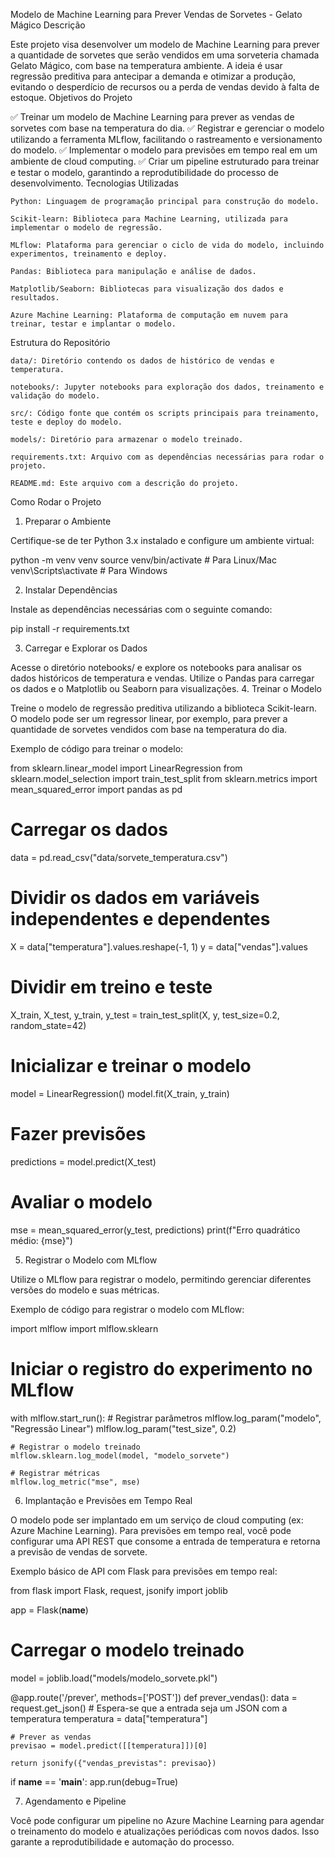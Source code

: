 Modelo de Machine Learning para Prever Vendas de Sorvetes - Gelato Mágico
Descrição

Este projeto visa desenvolver um modelo de Machine Learning para prever a quantidade de sorvetes que serão vendidos em uma sorveteria chamada Gelato Mágico, com base na temperatura ambiente. A ideia é usar regressão preditiva para antecipar a demanda e otimizar a produção, evitando o desperdício de recursos ou a perda de vendas devido à falta de estoque.
Objetivos do Projeto

✅ Treinar um modelo de Machine Learning para prever as vendas de sorvetes com base na temperatura do dia.
✅ Registrar e gerenciar o modelo utilizando a ferramenta MLflow, facilitando o rastreamento e versionamento do modelo.
✅ Implementar o modelo para previsões em tempo real em um ambiente de cloud computing.
✅ Criar um pipeline estruturado para treinar e testar o modelo, garantindo a reprodutibilidade do processo de desenvolvimento.
Tecnologias Utilizadas

    Python: Linguagem de programação principal para construção do modelo.

    Scikit-learn: Biblioteca para Machine Learning, utilizada para implementar o modelo de regressão.

    MLflow: Plataforma para gerenciar o ciclo de vida do modelo, incluindo experimentos, treinamento e deploy.

    Pandas: Biblioteca para manipulação e análise de dados.

    Matplotlib/Seaborn: Bibliotecas para visualização dos dados e resultados.

    Azure Machine Learning: Plataforma de computação em nuvem para treinar, testar e implantar o modelo.

Estrutura do Repositório

    data/: Diretório contendo os dados de histórico de vendas e temperatura.

    notebooks/: Jupyter notebooks para exploração dos dados, treinamento e validação do modelo.

    src/: Código fonte que contém os scripts principais para treinamento, teste e deploy do modelo.

    models/: Diretório para armazenar o modelo treinado.

    requirements.txt: Arquivo com as dependências necessárias para rodar o projeto.

    README.md: Este arquivo com a descrição do projeto.

Como Rodar o Projeto
1. Preparar o Ambiente

Certifique-se de ter Python 3.x instalado e configure um ambiente virtual:

python -m venv venv
source venv/bin/activate  # Para Linux/Mac
venv\Scripts\activate     # Para Windows

2. Instalar Dependências

Instale as dependências necessárias com o seguinte comando:

pip install -r requirements.txt

3. Carregar e Explorar os Dados

Acesse o diretório notebooks/ e explore os notebooks para analisar os dados históricos de temperatura e vendas. Utilize o Pandas para carregar os dados e o Matplotlib ou Seaborn para visualizações.
4. Treinar o Modelo

Treine o modelo de regressão preditiva utilizando a biblioteca Scikit-learn. O modelo pode ser um regressor linear, por exemplo, para prever a quantidade de sorvetes vendidos com base na temperatura do dia.

Exemplo de código para treinar o modelo:

from sklearn.linear_model import LinearRegression
from sklearn.model_selection import train_test_split
from sklearn.metrics import mean_squared_error
import pandas as pd

# Carregar os dados
data = pd.read_csv("data/sorvete_temperatura.csv")

# Dividir os dados em variáveis independentes e dependentes
X = data["temperatura"].values.reshape(-1, 1)
y = data["vendas"].values

# Dividir em treino e teste
X_train, X_test, y_train, y_test = train_test_split(X, y, test_size=0.2, random_state=42)

# Inicializar e treinar o modelo
model = LinearRegression()
model.fit(X_train, y_train)

# Fazer previsões
predictions = model.predict(X_test)

# Avaliar o modelo
mse = mean_squared_error(y_test, predictions)
print(f"Erro quadrático médio: {mse}")

5. Registrar o Modelo com MLflow

Utilize o MLflow para registrar o modelo, permitindo gerenciar diferentes versões do modelo e suas métricas.

Exemplo de código para registrar o modelo com MLflow:

import mlflow
import mlflow.sklearn

# Iniciar o registro do experimento no MLflow
with mlflow.start_run():
    # Registrar parâmetros
    mlflow.log_param("modelo", "Regressão Linear")
    mlflow.log_param("test_size", 0.2)
    
    # Registrar o modelo treinado
    mlflow.sklearn.log_model(model, "modelo_sorvete")
    
    # Registrar métricas
    mlflow.log_metric("mse", mse)

6. Implantação e Previsões em Tempo Real

O modelo pode ser implantado em um serviço de cloud computing (ex: Azure Machine Learning). Para previsões em tempo real, você pode configurar uma API REST que consome a entrada de temperatura e retorna a previsão de vendas de sorvete.

Exemplo básico de API com Flask para previsões em tempo real:

from flask import Flask, request, jsonify
import joblib

app = Flask(__name__)

# Carregar o modelo treinado
model = joblib.load("models/modelo_sorvete.pkl")

@app.route('/prever', methods=['POST'])
def prever_vendas():
    data = request.get_json()  # Espera-se que a entrada seja um JSON com a temperatura
    temperatura = data["temperatura"]
    
    # Prever as vendas
    previsao = model.predict([[temperatura]])[0]
    
    return jsonify({"vendas_previstas": previsao})

if __name__ == '__main__':
    app.run(debug=True)

7. Agendamento e Pipeline

Você pode configurar um pipeline no Azure Machine Learning para agendar o treinamento do modelo e atualizações periódicas com novos dados. Isso garante a reprodutibilidade e automação do processo.
